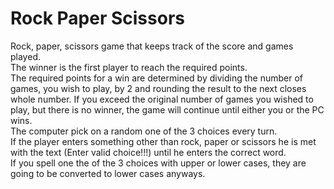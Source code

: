 # Rock Paper Scissors

Rock, paper, scissors game that keeps track of the score and games played. <br/>
The winner is the first player to reach the required points.<br/>
The required points for a win are determined by dividing the number of games, you wish to play, by 2 and rounding the result to the next closes whole number. If you exceed the original number of games you wished to play, but there is no winner, the game will continue until either you or the PC wins.<br/>
The computer pick on a random one of the 3 choices every turn.<br/>
If the player enters something other than rock, paper or scissors he is met with the text (Enter valid choice!!!) until he enters the correct word.<br/>
If you spell one the of the 3 choices with upper or lower cases, they are going to be converted to lower cases anyways.<br/>

